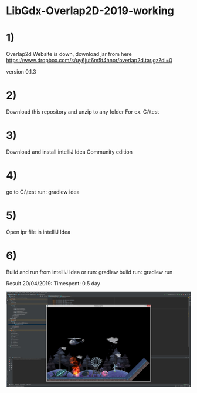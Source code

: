 # LibGdx-Overlap2D-2019-working

# 1)
Overlap2d Website is down, download jar from here
https://www.dropbox.com/s/uy6jut6m5t4hnor/overlap2d.tar.gz?dl=0

version 0.1.3

# 2)
Download this repository and unzip to any folder
For ex. C:\test

# 3)
Download and install intelliJ Idea Community edition

# 4)
go to C:\test
run: gradlew idea

# 5)
Open ipr file in intelliJ Idea

# 6)
Build and run from intelliJ Idea 
or
run: gradlew build
run: gradlew run


Result 20/04/2019:
Timespent: 0.5 day

![Alt text](sdbasdbad.jpg?raw=true "screen")
